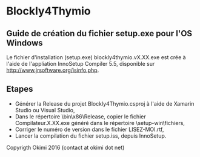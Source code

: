 Blockly4Thymio
==============

Guide de création du fichier setup.exe pour l'OS Windows
--------------------------------------------------------

Le fichier d'installation (setup.exe) blockly4thymio.vX.XX.exe est crée à l'aide de l'appliation InnoSetup Compiler 5.5, disponible sur http://www.jrsoftware.org/isinfo.php.

Etapes
------

* Générer la Release du projet Blockly4Thymio.csproj à l'aide de Xamarin Studio ou Visual Studio,
* Dans le répertoire \bin\x86\Release, copier le fichier Compilateur.X.XX.exe généré dans le répertoire \setup-win\fichiers,
* Corriger le numéro de version dans le fichier LISEZ-MOI.rtf,
* Lancer la compilation du fichier setup.iss, depuis InnoSetup.

Copyrigth Okimi 2016 (contact at okimi dot net)
